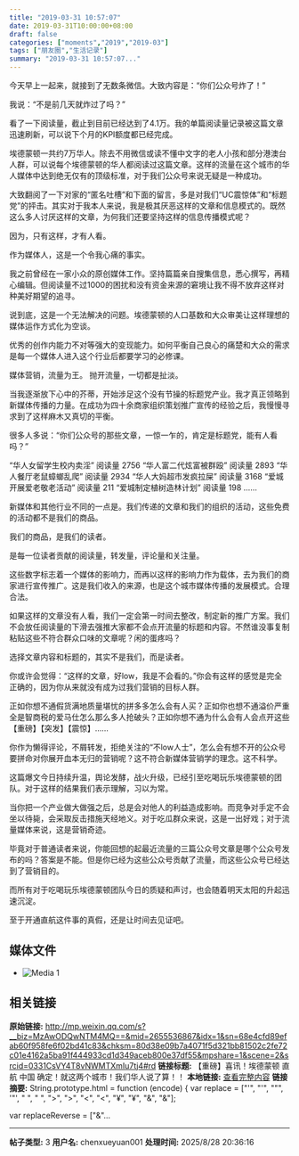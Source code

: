 ```yaml
---
title: "2019-03-31 10:57:07"
date: 2019-03-31T10:00:00+08:00
draft: false
categories: ["moments","2019","2019-03"]
tags: ["朋友圈","生活记录"]
summary: "2019-03-31 10:57:07..."
---
```


今天早上一起来，就接到了无数条微信。大致内容是：“你们公众号炸了！”

我说：“不是前几天就炸过了吗？”

看了一下阅读量，截止到目前已经达到了4.1万。我的单篇阅读量记录被这篇文章迅速刷新，可以说下个月的KPI额度都已经完成。

埃德蒙顿一共约7万华人。除去不用微信或读不懂中文字的老人小孩和部分港澳台人群，可以说每个埃德蒙顿的华人都阅读过这篇文章。这样的流量在这个城市的华人媒体中达到绝无仅有的顶级标准，对于我们公众号来说无疑是一种成功。

大致翻阅了一下对家的“匿名吐槽”和下面的留言，多是对我们“UC震惊体”和“标题党”的抨击。其实对于我本人来说，我是极其厌恶这样的文章和信息模式的。既然这么多人讨厌这样的文章，为何我们还要坚持这样的信息传播模式呢？

因为，只有这样，才有人看。

作为媒体人，这是一个令我心痛的事实。

我之前曾经在一家小众的原创媒体工作。坚持篇篇亲自搜集信息，悉心撰写，再精心编辑。但阅读量不过1000的困扰和没有资金来源的窘境让我不得不放弃这样对种美好期望的追寻。

说到底，这是一个无法解决的问题。埃德蒙顿的人口基数和大众审美让这样理想的媒体运作方式化为空谈。

优秀的创作内能力不对等强大的变现能力。如何平衡自己良心的痛楚和大众的需求是每一个媒体人进入这个行业后都要学习的必修课。

媒体营销，流量为王。
抛开流量，一切都是扯淡。

当我逐渐放下心中的芥蒂，开始涉足这个没有节操的标题党产业。我才真正领略到新媒体传播的力量。在成功为四十余商家组织策划推广宣传的经验之后，我慢慢寻求到了这样麻木又真切的平衡。

很多人多说：“你们公众号的那些文章，一惊一乍的，肯定是标题党，能有人看吗？”

“华人女留学生校内卖淫” 阅读量 2756
“华人富二代炫富被群殴” 阅读量 2893
“华人餐厅老鼠蟑螂乱爬” 阅读量 2934
“华人大妈超市发疯拉屎” 阅读量 3168
“爱城开展爱老敬老活动” 阅读量 211
“爱城制定植树造林计划” 阅读量 198
……

新媒体和其他行业不同的一点是。我们传递的文章和我们的组织的活动，这些免费的活动都不是我们的商品。

我们的商品，是我们的读者。

是每一位读者贡献的阅读量，转发量，评论量和关注量。

这些数字标志着一个媒体的影响力，而再以这样的影响力作为载体，去为我们的商家进行宣传推广。这是我们收入的来源，也是这个城市媒体传播的发展模式。合理合法。

如果这样的文章没有人看，我们一定会第一时间去整改，制定新的推广方案。我们不会放任阅读量的下滑去强推大家都不会点开流量的标题和内容。不然谁没事复制粘贴这些不符合群众口味的文章呢？闲的蛋疼吗？

选择文章内容和标题的，其实不是我们，而是读者。

你或许会觉得：“这样的文章，好low，我是不会看的。”你会有这样的感觉是完全正确的，因为你从来就没有成为过我们营销的目标人群。

正如你想不通假货满地质量堪忧的拼多多怎么会有人买？正如你也想不通溢价严重全是智商税的爱马仕怎么那么多人抢破头？正如你想不通为什么会有人会点开这些【重磅】【突发】【震惊】……

你作为懒得评论，不屑转发，拒绝关注的“不low人士”，怎么会有想不开的公众号要拼命对你展开血本无归的营销呢？这不符合新媒体营销学的理念。这不科学。

这篇爆文今日持续升温，舆论发酵，战火升级，已经引至吃喝玩乐埃德蒙顿的团队。对于这样的结果我们表示理解，习以为常。

当你把一个产业做大做强之后，总是会对他人的利益造成影响。而竞争对手定不会坐以待毙，会采取反击措施天经地义。对于吃瓜群众来说，这是一出好戏；对于流量媒体来说，这是营销奇迹。

毕竟对于普通读者来说，你能回想的起最近流量的三篇公众号文章是哪个公众号发布的吗？答案是不能。但是你已经为这些公众号贡献了流量，而这些公众号已经达到了营销目的。

而所有对于吃喝玩乐埃德蒙顿团队今日的质疑和声讨，也会随着明天太阳的升起迅速沉淀。

至于开通直航这件事的真假，还是让时间去见证吧。

## 媒体文件

- ![Media 1](/Moments/photos/2019-03-31/201903311057070.jpg)

## 相关链接

**原始链接:** http://mp.weixin.qq.com/s?__biz=MzAwODQwNTM4MQ==&mid=2655536867&idx=1&sn=68e4cfd89efab60f958fe6f02bd41c83&chksm=80d38e09b7a4071f5d321bb81502c2fe72c01e4162a5ba91f444933cd1d349aceb800e37df55&mpshare=1&scene=2&srcid=0331CsVY4T8vNWMTXmIu7tj4#rd
**链接标题:** 【重磅】喜讯！埃德蒙顿 直航 中国 确定！就这两个城市！我们华人说了算！！
**本地链接:** [查看完整内容](/link_content/2019/03/2019-03-31/link_content/)
**链接摘要:** String.prototype.html = function (encode) {
  var replace = ["&#39;", "'", "&quot;", '"', "&nbsp;", " ", "&gt;", ">", "&lt;", "<", "&yen;", "¥", "&amp;", "&"];
 
 
 
 
 
  
  var replaceReverse = ["&"...

---

**帖子类型:** 3
**用户名:** chenxueyuan001
**处理时间:** 2025/8/28 20:36:16